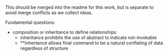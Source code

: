 This should be merged into the readme for this work, but is separate to avoid merge conflicts as we collect ideas.

Fundamental questions:

- composition or inheritance to define relationships
  - inheritance prohibits the use of abstract to indicate not-invokable 
  - **inhertance allows final command to be a natural conflating of data regardless of structure
